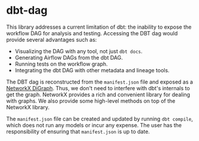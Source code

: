 # dbt-dag

This library addresses a current limitation of dbt: the inability to expose the workflow DAG for analysis and testing. Accessing the DBT dag would provide several advantages such as:

* Visualizing the DAG with any tool, not just `dbt docs`. 
* Generating Airflow DAGs from the dbt DAG. 
* Running tests on the workflow graph. 
* Integrating the dbt DAG with other metadata and lineage tools. 

The DBT dag is reconstructed from the `manifest.json` file and exposed as a [NetworkX DiGraph](https://networkx.org/documentation/stable/reference/classes/digraph.html). Thus, we don't need to interfere with dbt's internals to get the graph. NetworkX provides a rich and convenient library for dealing with graphs. We also provide some high-level methods on top of the NetworkX library. 

The `manifest.json` file can be created and updated by running `dbt compile`, which does not run any models or incur any expense. The user has the responsibility of ensuring that `manifest.json` is up to date. 
